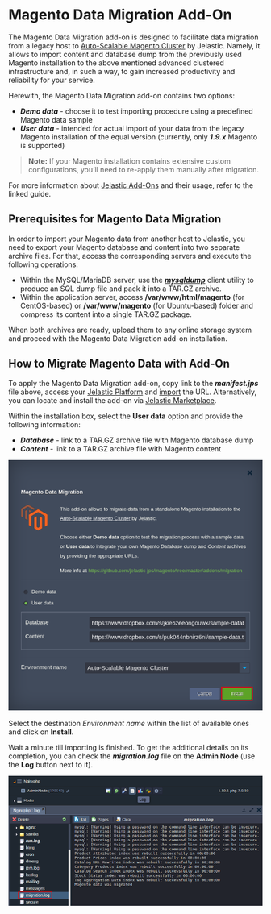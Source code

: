 # Magento Data Migration Add-On

The Magento Data Migration add-on is designed to facilitate data migration from a legacy host to [Auto-Scalable Magento Cluster](https://blog.jelastic.com/2017/08/31/auto-scalable-magento-cluster-in-containers/) by Jelastic. Namely, it allows to import content and database dump from the previously used Magento installation to the above mentioned advanced clustered infrastructure and, in such a way, to gain increased productivity and reliability for your service.

Herewith, the Magento Data Migration add-on contains two options:
* _**Demo data**_ - choose it to test importing procedure using a predefined Magento data sample
* _**User data**_ - intended for actual import of your data from the legacy Magento installation of the equal version (currently, only _**1.9.x**_ Magento is supported)

> **Note:** If your Magento installation contains extensive custom configurations, you’ll need to re-apply them manually after migration.

For more information about [Jelastic Add-Ons](https://github.com/jelastic-jps/jpswiki/wiki/Jelastic-Addons) and their usage, refer to the linked guide.

## Prerequisites for Magento Data Migration

In order to import your Magento data from another host to Jelastic, you need to export your Magento database and content into two separate archive files. For that, access the corresponding servers and execute the following operations:
* Within the MySQL/MariaDB server, use the _**[mysqldump](https://dev.mysql.com/doc/refman/5.7/en/mysqldump.html)**_ client utility to produce an SQL dump file and pack it into a TAR.GZ archive.
* Within the application server, access **/var/www/html/magento** (for CentOS-based) or **/var/www/magento** (for Ubuntu-based) folder and compress its content into a single TAR.GZ package.

When both archives are ready, upload them to any online storage system and proceed with the Magento Data Migration add-on installation.

## How to Migrate Magento Data with Add-On

To apply the Magento Data Migration add-on, copy link to the _**manifest.jps**_ file above, access your [Jelastic Platform](https://jelastic.cloud/) and [import](https://docs.jelastic.com/environment-import) the URL. Alternatively, you can locate and install the add-on via [Jelastic Marketplace](https://docs.jelastic.com/marketplace#add-ons).

Within the installation box, select the **User data** option and provide the following information: 
* _**Database**_ - link to a TAR.GZ archive file with Magento database dump
* _**Content**_ - link to a TAR.GZ archive file with Magento content

![magento-migration-installation](images/magento-migration-installation.png)

Select the destination _Environment name_ within the list of available ones and click on **Install**. 

Wait a minute till importing is finished. To get the additional details on its completion, you can check the _**migration.log**_ file on the **Admin Node** (use the **Log** button next to it).

![magento-migration-log](images/magento-migration-log.png)
